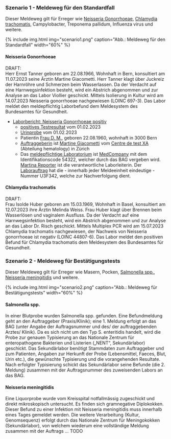 ### Szenario 1 - Meldeweg für den Standardfall

Dieser Meldeweg gilt für Erreger wie [Neisseria Gonorrhoeae](#neisseria-gonorrhoeae), [Chlamydia trachomatis](#chlamydia-trachomatis), Campylobacter, Treponema pallidum, Influenza virus und weitere.

{% include img.html img="scenario1.png" caption="Abb.: Meldeweg für den Standardfall" width="60%" %}

#### Neisseria Gonorrhoeae

DRAFT:   
Herr Ernst Tanner geboren am 22.08.1966, Wohnhaft in Bern, konsultiert am 11.07.2023 seine Ärztin Martine Giacometti. Herr Tanner klagt über Juckreiz der Harnröhre und Schmerzen beim Wasserlassen. Da der Verdacht auf eine Harnwegsinfektion besteht, wird ein Abstrich abgenommen und zur Analyse an das Labor Viollier geschickt. Mittels Isolierung in Kultur wird am 14.07.2023 Neisseria gonorrhoeae nachgewiesen (LOINC 697-3). Das Labor meldet den meldepflichtig Laborbefund dem Meldesystem des Bundesamtes für Gesundheit.

* [Laborbericht: Neisseria Gonorrhoeae positiv](Bundle-1Doc-NeisseriaGonorrhoeae.html)
   * [positives Testresultat](Observation-1Obs-NeisseriaGonorrhoeae.html) vom 01.02.2023
   * [Urinprobe](Specimen-1Spec-Specimen-Orderer.html) vom 01.02.2023
   * Patientin [Frau D. M.](Patient-1Pat-DM.html), geboren 22.08.1960, wohnhaft in 3000 Bern
   * [Auftraggeberin](PractitionerRole-1PR-CentreDeTestXa.html) ist [Martine Giacometti](Practitioner-1Pract-CentreDeTestXa.html) vom [Centre de test XA](Organization-1Org-CentreDeTestXa.html) (Abteilung hematology) in Zürich
   * Das [meldepflichtige Laboratorium](PractitionerRole-1PR-MedCompany.html) ist [MedCompany](Organization-1Org-MedCompany.html) mit dem Identifikationscode 54322, welcher durch das BAG vergeben wird. [Martina Reporter](Practitioner-1Pract-MedCompany.html) ist die verantwortliche Laborleiterin. Der [Laborauftrag](ServiceRequest-1SR-Order1.html) hat die - innerhalb jeder Meldeeinheit eindeutige - Nummer U3F342, welche zur Nachverfolgung dient.

#### Chlamydia trachomatis

DRAFT:   
Frau Isolde Huber geboren am 15.03.1969, Wohnhaft in Basel, konsultiert am 12.07.2023 ihre Ärztin Melinda Weiss. Frau Huber klagt über Brennen beim Wasserlösen und vaginalem Ausfluss. Da der Verdacht auf eine Harnwegsinfektion besteht, wird ein Abstrich abgenommen und zur Analyse an das Labor Dr. Risch geschickt. Mittels Multiplex PCR wird am 15.07.2023 Chlamydia trachomatis nachgewiesen, der Nachweis von Neisseria gonorrhoeae ist negativ (LOINC 44807-6). Das Labor meldet den positiven Befund für Chlamydia trachomatis dem Meldesystem des Bundesamtes für Gesundheit.

### Szenario 2 - Meldeweg für Bestätigungstests

Dieser Meldeweg gilt für Erreger wie Masern, Pocken, [Salmonella spp.](#salmonella-spp), [Neisseria meningitidis](#neisseria-meningitidis) und weitere.

{% include img.html img="scenario2.png" caption="Abb.: Meldeweg für Bestätigungstests" width="60%" %}

#### Salmonella spp.
In einer Blutprobe wurden Salmonella spp. gefunden. Eine Befundmeldung geht an den Auftraggeber (Praxis/Klinik); eine 1. Meldung erfolgt an das BAG (unter Angabe der Auftragsnummer und des/ der auftraggebenden Arztes/ Klinik).
Da es sich nicht um den Typ S. enteritidis handelt, wird die Probe zur genauen Typisierung an das Nationale Zentrum für enteropathogene Bakterien und Listerien („NENT“, Sekundärlabor) geschickt. Das Sekundärlabor benötigt Stammdaten zum Auftraggeber und zum Patienten, Angaben zur Herkunft der Probe (Lebensmittel, Faeces, Blut, Urin etc.), die gewünschte Typisierung und die vorangehenden Resultate. Nach erfolgter Typisierung schickt das Sekundärlabor seine Befunde (die 2. Meldung) zusammen mit der Auftragsnummer des zuweisenden Labors an das BAG.


#### Neisseria meningitidis
Eine Liquorprobe wurde vom Kreisspital notfallmässig zugeschickt und direkt mikroskopisch untersucht. Es finden sich gramnegative Diplokokken. Dieser Befund zu einer Infektion mit Neisseria meningitidis muss innerhalb eines Tages gemeldet werden. Die weitere Verarbeitung (Kultur, Genomsequenz) erfolgt durch das Nationale Zentrum für Meningokokken (Sekundärlabor), von welchem wiederum eine vollständige Meldung zusammen mit der Auftrags ... TODO



